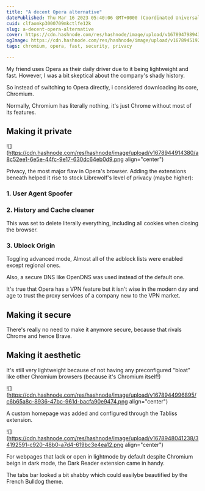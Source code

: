 ```yaml
---
title: "A decent Opera alternative"
datePublished: Thu Mar 16 2023 05:40:06 GMT+0000 (Coordinated Universal Time)
cuid: clfaomkp3000709mkctlfe12k
slug: a-decent-opera-alternative
cover: https://cdn.hashnode.com/res/hashnode/image/upload/v1678947989431/d21e5f17-506c-4014-9ca0-b382c98d6e9b.png
ogImage: https://cdn.hashnode.com/res/hashnode/image/upload/v1678945192245/4172b94c-2e6a-4040-a376-318e4c195dc2.png
tags: chromium, opera, fast, security, privacy

---
```


My friend uses Opera as their daily driver due to it being lightweight and fast. However, I was a bit skeptical about the company's shady history.

So instead of switching to Opera directly, i considered downloading its core, Chromium.

Normally, Chromium has literally nothing, it's just Chrome without most of its features.

## Making it private

![](https://cdn.hashnode.com/res/hashnode/image/upload/v1678944914380/a8c52ee1-6e5e-44fc-9e17-630dc64eb0d9.png align="center")

Privacy, the most major flaw in Opera's browser. Adding the extensions beneath helped it rise to stock Librewolf's level of privacy (maybe higher):

### 1\. User Agent Spoofer

### 2\. History and Cache cleaner

This was set to delete literally everything, including all cookies when closing the browser.

### 3\. Ublock Origin

Toggling advanced mode, Almost all of the adblock lists were enabled except regional ones.

Also, a secure DNS like OpenDNS was used instead of the default one.

It's true that Opera has a VPN feature but it isn't wise in the modern day and age to trust the proxy services of a company new to the VPN market.

## Making it secure

There's really no need to make it anymore secure, because that rivals Chrome and hence Brave.

## Making it aesthetic

It's still very lightweight because of not having any preconfigured "bloat" like other Chromium browsers (because it's Chromium itself!)

![](https://cdn.hashnode.com/res/hashnode/image/upload/v1678944996895/c6b65a8c-8936-47bc-961d-bacfa90e9474.png align="center")

A custom homepage was added and configured through the Tabliss extension.

![](https://cdn.hashnode.com/res/hashnode/image/upload/v1678948041238/34192591-c920-48b0-a7d4-619bc3e4ea12.png align="center")

For webpages that lack or open in lightmode by default despite Chromium beign in dark mode, the Dark Reader extension came in handy.

The tabs bar looked a bit shabby which could easilybe beautified by the French Bulldog theme.